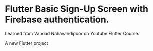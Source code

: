 # Flutter Basic Sign-Up Screen with Firebase authentication.

Learned from Vandad Nahavandipoor on Youtube Flutter Course.

A new Flutter project

